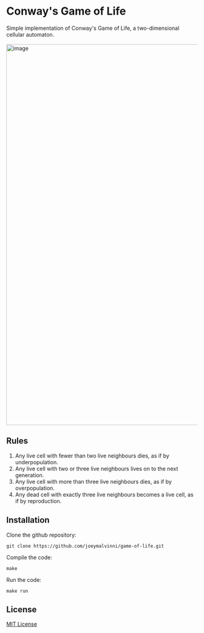 # Conway's Game of Life

Simple implementation of Conway's Game of Life, a two-dimensional cellular automaton.
<br><br>
<img width="1000" alt="image" src="https://github.com/joeymalvinni/game-of-life/assets/76851062/28dff462-b5c5-447d-9b56-f7e9d4d91c6d">

## Rules

1. Any live cell with fewer than two live neighbours dies, as if by underpopulation.
2. Any live cell with two or three live neighbours lives on to the next generation.
3. Any live cell with more than three live neighbours dies, as if by overpopulation.
4. Any dead cell with exactly three live neighbours becomes a live cell, as if by reproduction.


## Installation

Clone the github repository:
```
git clone https://github.com/joeymalvinni/game-of-life.git
```

Compile the code:
```
make
```

Run the code:

```
make run
```

## License
[MIT License](LICENSE)
